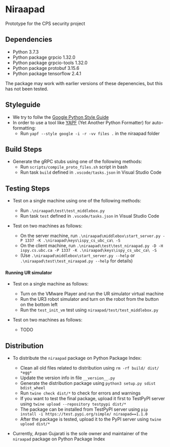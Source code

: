 # Niraapad
Prototype for the CPS security project

## Dependencies

* Python 3.7.3
* Python package grpcio 1.32.0
* Python package grpcio-tools 1.32.0
* Python package protobuf 3.15.6
* Python package tensorflow 2.4.1

The package may work with earlier versions of these depenencies, but this has not been tested.

## Styleguide

* We try to follw the [Google Python Style Guide](https://google.github.io/styleguide/pyguide.html)
* In order to use a tool like [YAPF](https://github.com/google/yapf) (Yet Another Python Formatter) for auto-formatting:
    * Run `yapf --style google -i -r -vv files .` in the niraapad folder

## Build Steps

* Generate the gRPC stubs using one of the following methods:
    * Run `scripts/compile_proto_files.sh` script in bash
    * Run task `build` defined in `.vscode/tasks.json` in Visual Studio Code

## Testing Steps

* Test on a single machine using one of the following methods:
    * Run `.\niraapad\test\test_middlebox.py`
    * Run task `test` defined in `.vscode/tasks.json` in Visual Studio Code

* Test on two machines as follows:
    * On the server machine, run `.\niraapad\middlebox\start_server.py -P 1337 -K .\niraapad\keys\ispy_cs_ubc_ca\ -S`
    * On the client machine, run `.\niraapad\test\test_niraapad.py -D -H ispy.cs.ubc.ca -P 1337 -K .\niraapad\keys\ispy_cs_ubc_ca\ -S`
    * (Use `.\niraapad\middlebox\start_server.py --help` or `.\niraapad\test\test_niraapad.py --help` for details)

#### Running UR simulator

* Test on a single machine as follows:
    * Turn on the VMware Player and run the UR simulator virtual machine
    * Run the UR3 robot simulator and turn on the robot from the button on the bottom left
    * Run the `test_init_vm` test using `niraapad/test/test_middlebox.py`

* Test on two machines as follows:
    * TODO

## Distribution

* To distribute the `niraapad` package on Python Package Index:
    * Clean all old files related to distribution using `rm -rf build/ dist/ *egg*`
    * Update the version info in file `__version__.py`
    * Generate the distribution package using `python3 setup.py sdist bdist_wheel`
    * Run `twine check dist/*` to check for errors and warnings
    * If you want to test the final package, upload it first to TestPyPI server using `twine upload --repository testpypi dist/*`
    * The package can be installed from TestPyPI server using `pip install -i https://test.pypi.org/simple/ niraapad==1.1.0`
    * After the package is tested, upload it to the PyPI server using `twine upload dist/*`

* Currently, Arpan Gujarati is the sole owner and maintainer of the `niraapad` package on Python Package Index
